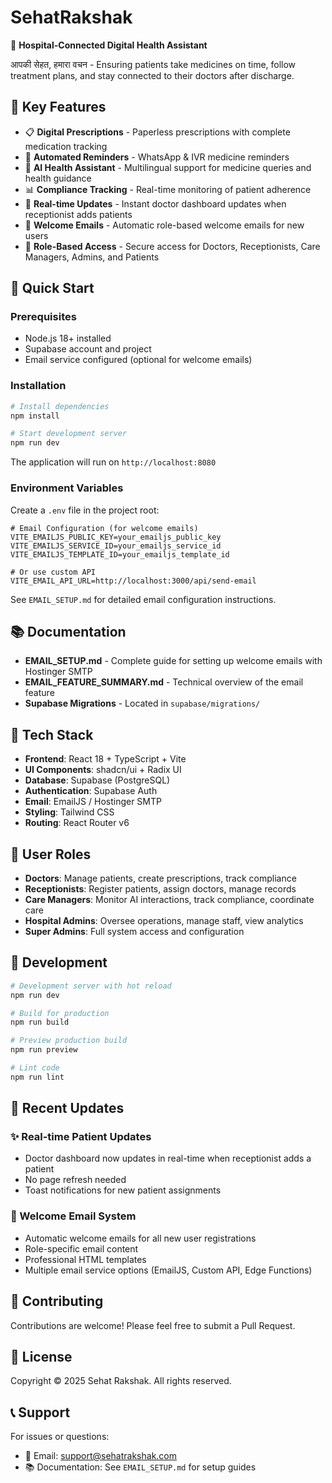 # SehatRakshak

🏥 **Hospital-Connected Digital Health Assistant**

आपकी सेहत, हमारा वचन - Ensuring patients take medicines on time, follow treatment plans, and stay connected to their doctors after discharge.

## 🎯 Key Features

- 📋 **Digital Prescriptions** - Paperless prescriptions with complete medication tracking
- 🔔 **Automated Reminders** - WhatsApp & IVR medicine reminders
- 🤖 **AI Health Assistant** - Multilingual support for medicine queries and health guidance
- 📊 **Compliance Tracking** - Real-time monitoring of patient adherence
- 👥 **Real-time Updates** - Instant doctor dashboard updates when receptionist adds patients
- 📧 **Welcome Emails** - Automatic role-based welcome emails for new users
- 🔐 **Role-Based Access** - Secure access for Doctors, Receptionists, Care Managers, Admins, and Patients

## 🚀 Quick Start

### Prerequisites
- Node.js 18+ installed
- Supabase account and project
- Email service configured (optional for welcome emails)

### Installation

```bash
# Install dependencies
npm install

# Start development server
npm run dev
```

The application will run on `http://localhost:8080`

### Environment Variables

Create a `.env` file in the project root:

```env
# Email Configuration (for welcome emails)
VITE_EMAILJS_PUBLIC_KEY=your_emailjs_public_key
VITE_EMAILJS_SERVICE_ID=your_emailjs_service_id
VITE_EMAILJS_TEMPLATE_ID=your_emailjs_template_id

# Or use custom API
VITE_EMAIL_API_URL=http://localhost:3000/api/send-email
```

See `EMAIL_SETUP.md` for detailed email configuration instructions.

## 📚 Documentation

- **EMAIL_SETUP.md** - Complete guide for setting up welcome emails with Hostinger SMTP
- **EMAIL_FEATURE_SUMMARY.md** - Technical overview of the email feature
- **Supabase Migrations** - Located in `supabase/migrations/`

## 🎨 Tech Stack

- **Frontend**: React 18 + TypeScript + Vite
- **UI Components**: shadcn/ui + Radix UI
- **Database**: Supabase (PostgreSQL)
- **Authentication**: Supabase Auth
- **Email**: EmailJS / Hostinger SMTP
- **Styling**: Tailwind CSS
- **Routing**: React Router v6

## 👥 User Roles

- **Doctors**: Manage patients, create prescriptions, track compliance
- **Receptionists**: Register patients, assign doctors, manage records
- **Care Managers**: Monitor AI interactions, track compliance, coordinate care
- **Hospital Admins**: Oversee operations, manage staff, view analytics
- **Super Admins**: Full system access and configuration

## 🔧 Development

```bash
# Development server with hot reload
npm run dev

# Build for production
npm run build

# Preview production build
npm run preview

# Lint code
npm run lint
```

## 📝 Recent Updates

### ✨ Real-time Patient Updates
- Doctor dashboard now updates in real-time when receptionist adds a patient
- No page refresh needed
- Toast notifications for new patient assignments

### 📧 Welcome Email System
- Automatic welcome emails for all new user registrations
- Role-specific email content
- Professional HTML templates
- Multiple email service options (EmailJS, Custom API, Edge Functions)

## 🤝 Contributing

Contributions are welcome! Please feel free to submit a Pull Request.

## 📄 License

Copyright © 2025 Sehat Rakshak. All rights reserved.

## 📞 Support

For issues or questions:
- 📧 Email: support@sehatrakshak.com
- 📚 Documentation: See `EMAIL_SETUP.md` for setup guides
